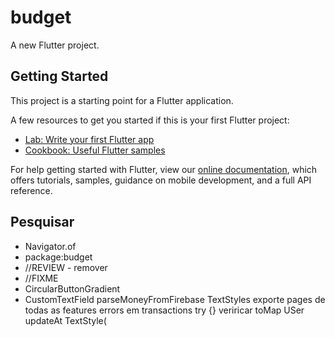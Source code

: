 # budget

A new Flutter project.

## Getting Started

This project is a starting point for a Flutter application.

A few resources to get you started if this is your first Flutter project:

- [Lab: Write your first Flutter app](https://flutter.dev/docs/get-started/codelab)
- [Cookbook: Useful Flutter samples](https://flutter.dev/docs/cookbook)

For help getting started with Flutter, view our
[online documentation](https://flutter.dev/docs), which offers tutorials,
samples, guidance on mobile development, and a full API reference.

## Pesquisar 

- Navigator.of
- package:budget
- //REVIEW - remover
- //FIXME
- CircularButtonGradient
- CustomTextField
parseMoneyFromFirebase
TextStyles
exporte pages de todas as features
errors em transactions
try {}
veriricar toMap USer updateAt
TextStyle(